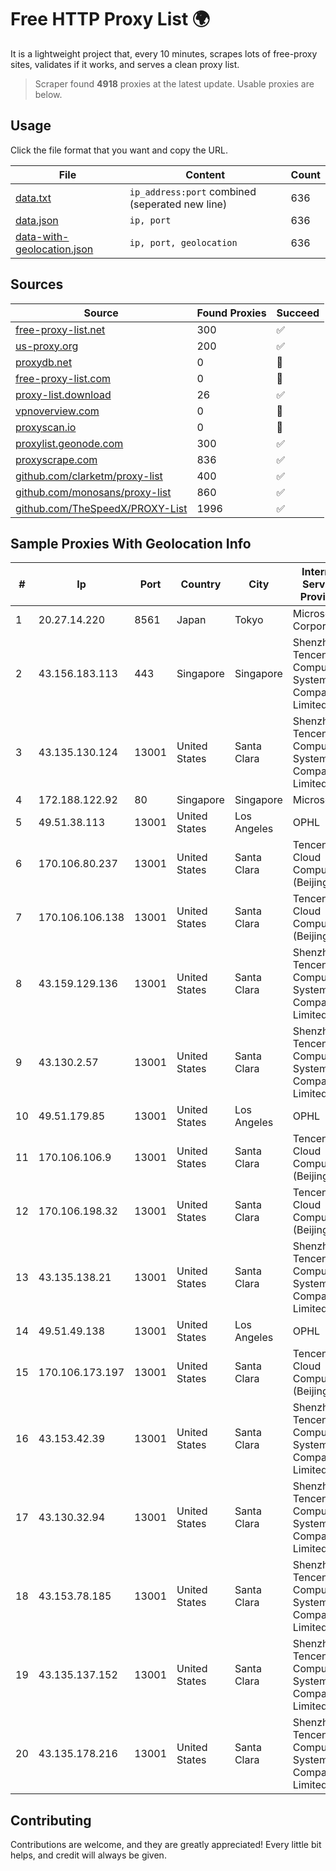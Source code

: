 
# Free HTTP Proxy List 🌍

It is a lightweight project that, every 10 minutes, scrapes lots of free-proxy sites, validates if it works, and serves a clean proxy list.


> Scraper found **4918** proxies at the latest update. Usable proxies are below.

## Usage

Click the file format that you want and copy the URL.


|File|Content|Count|
|----|-------|-----|
|[data.txt](https://raw.githubusercontent.com/themiralay/Proxy-List-World/master/data.txt)|`ip_address:port` combined (seperated new line)|636|
|[data.json](https://raw.githubusercontent.com/themiralay/Proxy-List-World/master/data.json)|`ip, port`|636|
|[data-with-geolocation.json](https://raw.githubusercontent.com/themiralay/Proxy-List-World/master/data-with-geolocation.json)|`ip, port, geolocation`|636|

## Sources

|Source|Found Proxies|Succeed|
|------|-------------|-------|
|[free-proxy-list.net](https://free-proxy-list.net)|300|✅|
|[us-proxy.org](https://www.us-proxy.org)|200|✅|
|[proxydb.net](http://proxydb.net)|0|🚫|
|[free-proxy-list.com](https://free-proxy-list.com/?page=&port=&type%5B%5D=http&type%5B%5D=https&up_time=0&search=Search)|0|🚫|
|[proxy-list.download](https://www.proxy-list.download/HTTP)|26|✅|
|[vpnoverview.com](https://vpnoverview.com/privacy/anonymous-browsing/free-proxy-servers)|0|🚫|
|[proxyscan.io](https://www.proxyscan.io)|0|🚫|
|[proxylist.geonode.com](https://proxylist.geonode.com/api/proxy-list?limit=300&page=1&sort_by=lastChecked&sort_type=desc&protocols=http,https)|300|✅|
|[proxyscrape.com](https://api.proxyscrape.com/v2/?request=displayproxies&protocol=http&timeout=10000&country=all&ssl=all&anonymity=all)|836|✅|
|[github.com/clarketm/proxy-list](https://raw.githubusercontent.com/clarketm/proxy-list/master/proxy-list-raw.txt)|400|✅|
|[github.com/monosans/proxy-list](https://raw.githubusercontent.com/monosans/proxy-list/main/proxies/http.txt)|860|✅|
|[github.com/TheSpeedX/PROXY-List](https://raw.githubusercontent.com/TheSpeedX/PROXY-List/master/http.txt)|1996|✅|


## Sample Proxies With Geolocation Info

|#|Ip|Port|Country|City|Internet Service Provider|
|-|--|----|-------|----|-------------------------|
|1|20.27.14.220|8561|Japan|Tokyo|Microsoft Corporation|
|2|43.156.183.113|443|Singapore|Singapore|Shenzhen Tencent Computer Systems Company Limited|
|3|43.135.130.124|13001|United States|Santa Clara|Shenzhen Tencent Computer Systems Company Limited|
|4|172.188.122.92|80|Singapore|Singapore|Microsoft|
|5|49.51.38.113|13001|United States|Los Angeles|OPHL|
|6|170.106.80.237|13001|United States|Santa Clara|Tencent Cloud Computing (Beijing) Co|
|7|170.106.106.138|13001|United States|Santa Clara|Tencent Cloud Computing (Beijing) Co|
|8|43.159.129.136|13001|United States|Santa Clara|Shenzhen Tencent Computer Systems Company Limited|
|9|43.130.2.57|13001|United States|Santa Clara|Shenzhen Tencent Computer Systems Company Limited|
|10|49.51.179.85|13001|United States|Los Angeles|OPHL|
|11|170.106.106.9|13001|United States|Santa Clara|Tencent Cloud Computing (Beijing) Co|
|12|170.106.198.32|13001|United States|Santa Clara|Tencent Cloud Computing (Beijing) Co|
|13|43.135.138.21|13001|United States|Santa Clara|Shenzhen Tencent Computer Systems Company Limited|
|14|49.51.49.138|13001|United States|Los Angeles|OPHL|
|15|170.106.173.197|13001|United States|Santa Clara|Tencent Cloud Computing (Beijing) Co|
|16|43.153.42.39|13001|United States|Santa Clara|Shenzhen Tencent Computer Systems Company Limited|
|17|43.130.32.94|13001|United States|Santa Clara|Shenzhen Tencent Computer Systems Company Limited|
|18|43.153.78.185|13001|United States|Santa Clara|Shenzhen Tencent Computer Systems Company Limited|
|19|43.135.137.152|13001|United States|Santa Clara|Shenzhen Tencent Computer Systems Company Limited|
|20|43.135.178.216|13001|United States|Santa Clara|Shenzhen Tencent Computer Systems Company Limited|



## Contributing

Contributions are welcome, and they are greatly appreciated! Every
little bit helps, and credit will always be given.

